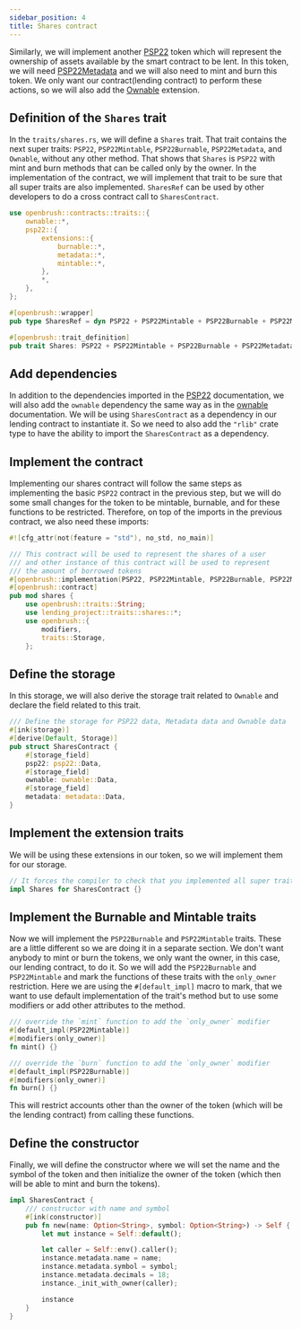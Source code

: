 ```yaml
---
sidebar_position: 4
title: Shares contract
---
```


Similarly, we will implement another [PSP22](../PSP22/psp22.md) token
which will represent the ownership of assets available by the smart contract
to be lent. In this token, we will need [PSP22Metadata](../PSP22/Extensions/metadata.md)
and we will also need to mint and burn this token. We only want our contract(lending contract) to
perform these actions, so we will also add the [Ownable](../ownable.md) extension.

## Definition of the `Shares` trait

In the `traits/shares.rs`, we will define a `Shares` trait.
That trait contains the next super traits: `PSP22`, `PSP22Mintable`, `PSP22Burnable`, `PSP22Metadata`, and `Ownable`, without any other method.
That shows that `Shares` is `PSP22` with mint and burn methods that can be called only by the owner.
In the implementation of the contract, we will implement that trait to be sure that all super traits are also implemented.
`SharesRef` can be used by other developers to do a cross contract call to `SharesContract`.

```rust
use openbrush::contracts::traits::{
    ownable::*,
    psp22::{
        extensions::{
            burnable::*,
            metadata::*,
            mintable::*,
        },
        *,
    },
};

#[openbrush::wrapper]
pub type SharesRef = dyn PSP22 + PSP22Mintable + PSP22Burnable + PSP22Metadata + Ownable;

#[openbrush::trait_definition]
pub trait Shares: PSP22 + PSP22Mintable + PSP22Burnable + PSP22Metadata + Ownable {}
```

## Add dependencies

In addition to the dependencies imported in the [PSP22](../PSP22/psp22.md)
documentation, we will also add the `ownable` dependency the same way as in the
[ownable](../ownable.md) documentation. We will be using `SharesContract`
as a dependency in our lending contract to instantiate it. So we need to also add
the `"rlib"` crate type to have the ability to import the `SharesContract` as a dependency.

## Implement the contract

Implementing our shares contract will follow the same steps as implementing
the basic `PSP22` contract in the previous step, but we will do some small
changes for the token to be mintable, burnable, and for these functions to
be restricted. Therefore, on top of the imports in the previous contract,
we also need these imports:

```rust
#![cfg_attr(not(feature = "std"), no_std, no_main)]

/// This contract will be used to represent the shares of a user
/// and other instance of this contract will be used to represent
/// the amount of borrowed tokens
#[openbrush::implementation(PSP22, PSP22Mintable, PSP22Burnable, PSP22Metadata, Ownable)]
#[openbrush::contract]
pub mod shares {
    use openbrush::traits::String;
    use lending_project::traits::shares::*;
    use openbrush::{
        modifiers,
        traits::Storage,
    };
```

## Define the storage

In this storage, we will also derive the storage trait related to `Ownable`
and declare the field related to this trait.

```rust
/// Define the storage for PSP22 data, Metadata data and Ownable data
#[ink(storage)]
#[derive(Default, Storage)]
pub struct SharesContract {
    #[storage_field]
    psp22: psp22::Data,
    #[storage_field]
    ownable: ownable::Data,
    #[storage_field]
    metadata: metadata::Data,
}
```

## Implement the extension traits

We will be using these extensions in our token, so we will implement them for
our storage.

```rust
// It forces the compiler to check that you implemented all super traits
impl Shares for SharesContract {}
```

## Implement the Burnable and Mintable traits

Now we will implement the `PSP22Burnable` and `PSP22Mintable` traits.
These are a little different so we are doing it in a separate section.
We don't want anybody to mint or burn the tokens, we only want the owner,
in this case, our lending contract, to do it. So we will add the `PSP22Burnable`
and `PSP22Mintable` and mark the functions of these traits with the `only_owner`
restriction. Here we are using the `#[default_impl]` macro to mark, that we want to use default implementation of the trait's
method but to use some modifiers or add other attributes to the method.

```rust
/// override the `mint` function to add the `only_owner` modifier
#[default_impl(PSP22Mintable)]
#[modifiers(only_owner)]
fn mint() {}

/// override the `burn` function to add the `only_owner` modifier
#[default_impl(PSP22Burnable)]
#[modifiers(only_owner)]
fn burn() {}
```

This will restrict accounts other than the owner of the token (which will be the lending contract)
from calling these functions.

## Define the constructor

Finally, we will define the constructor where we will set the name and the symbol
of the token and then initialize the owner of the token
(which then will be able to mint and burn the tokens).

```rust
impl SharesContract {
    /// constructor with name and symbol
    #[ink(constructor)]
    pub fn new(name: Option<String>, symbol: Option<String>) -> Self {
        let mut instance = Self::default();

        let caller = Self::env().caller();
        instance.metadata.name = name;
        instance.metadata.symbol = symbol;
        instance.metadata.decimals = 18;
        instance._init_with_owner(caller);

        instance
    }
}
```